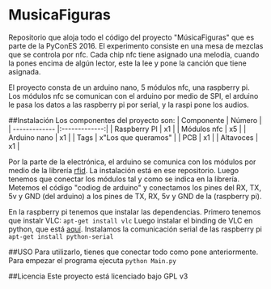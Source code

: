 # MusicaFiguras
Repositorio que aloja todo el código del proyecto "MúsicaFiguras" que es parte de la PyConES 2016. El experimento consiste en una mesa de mezclas que se controla por nfc. Cada chip nfc tiene asignado una melodía, cuando la pones encima de algún lector, este la lee y pone la canción que tiene asignada.

El proyecto consta de un arduino nano, 5 módulos nfc, una raspberry pi. Los módulos nfc se comunican con el arduino por medio de SPI, el arduino le pasa los datos a las raspberry pi por serial, y la raspi pone los audios.

##Instalación
Los componentes del proyecto son:
| Componente        | Número           |
| ------------- |:-------------:|
| Raspberry PI  | x1 |
| Módulos nfc      | x5      |
| Arduino nano  | x1     |
| Tags | x"Los que queramos" |
| PCB | x1 |
| Altavoces | x1 |

Por la parte de la electrónica, el arduino se comunica con los módulos por medio de la librería [rfid](https://github.com/miguelbalboa/rfid). La instalación está en ese repositorio. Luego tenemos que conectar los módulos tal y como se indica en la librería. Metemos el código "codiog de arduino" y conectamos los pines del RX, TX, 5v y GND (del arduino) a los pines de TX, RX, 5v y GND de la (raspberry pi).

En la raspberry pi tenemos que instalar las dependencias. Primero tenemos que instalr VLC: `apt-get install vlc`
Luego instalar el binding de VLC en python, que está [aquí](https://github.com/oaubert/python-vlc).
Instalamos la comunicación serial de las raspberry pi `apt-get install python-serial`

##USO 
Para utilizarlo, tienes que conectar todo como pone anteriormente. Para empezar el programa ejecuta `python Main.py`

##Licencia
Este proyecto está licenciado bajo GPL v3



